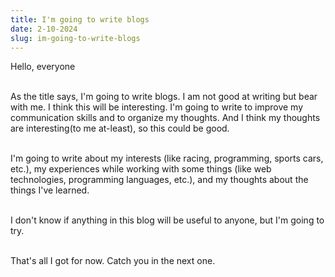 ```yaml
---
title: I'm going to write blogs
date: 2-10-2024
slug: im-going-to-write-blogs
---
```


Hello, everyone

\
As the title says, I'm going to write blogs. I am not good at writing but bear with me. I think this will be
interesting. I'm going to write to improve my communication skills and to organize my thoughts. And I think my thoughts are
interesting(to me at-least), so this could be good.

\
I'm going to write about my interests (like racing, programming, sports cars, etc.), my experiences while working with some things
(like web technologies, programming languages, etc.), and my thoughts about the things I've learned.

\
I don't know if anything in this blog will be useful to anyone, but I'm going to try.

\
That's all I got for now. Catch you in the next one.
